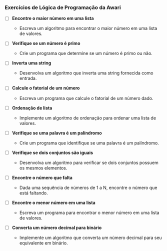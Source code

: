 ### Exercícios de Lógica de Programação da Awari

- [ ] **Encontre o maior número em uma lista**

  - Escreva um algoritmo para encontrar o maior número em uma lista de valores.

- [ ] **Verifique se um número é primo**

  - Crie um programa que determine se um número é primo ou não.

- [ ] **Inverta uma string**

  - Desenvolva um algoritmo que inverta uma string fornecida como entrada.

- [ ] **Calcule o fatorial de um número**

  - Escreva um programa que calcule o fatorial de um número dado.

- [ ] **Ordenação de lista**

  - Implemente um algoritmo de ordenação para ordenar uma lista de valores.

- [ ] **Verifique se uma palavra é um palíndromo**

  - Crie um programa que identifique se uma palavra é um palíndromo.

- [ ] **Verifique se dois conjuntos são iguais**

  - Desenvolva um algoritmo para verificar se dois conjuntos possuem os mesmos elementos.

- [ ] **Encontre o número que falta**

  - Dada uma sequência de números de 1 a N, encontre o número que está faltando.

- [ ] **Encontre o menor número em uma lista**

  - Escreva um programa para encontrar o menor número em uma lista de valores.

- [ ] **Converta um número decimal para binário**
  - Implemente um algoritmo que converta um número decimal para seu equivalente em binário.
